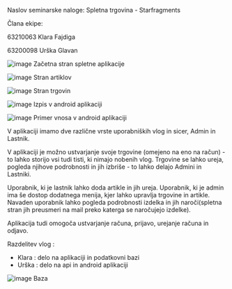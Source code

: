 Naslov seminarske naloge: Spletna trgovina - Starfragments

Člana ekipe:

63210063 Klara Fajdiga

63200098 Urška Glavan

![image](https://user-images.githubusercontent.com/97111898/211497322-a0698bd6-204a-4a3d-86b7-5de531da73b6.png)
Začetna stran spletne aplikacije

![image](https://user-images.githubusercontent.com/97111898/211517321-4f56efac-596c-4855-9867-059e947b22fe.png)
Stran artiklov

![image](https://user-images.githubusercontent.com/97111898/211519987-70fabe96-0aa6-4156-b452-4a1446c66780.png)
Stran trgovin

![image](https://user-images.githubusercontent.com/97111898/211673332-f4cf4119-64b0-49a2-91b0-bd9438eac1bc.png)
Izpis v android aplikaciji

![image](https://user-images.githubusercontent.com/97111898/211673827-2c7af886-dcf5-4a1f-9944-ebbfa0e776c8.png)
Primer vnosa v android aplikaciji

V aplikaciji imamo dve različne vrste uporabniških vlog in sicer, Admin in Lastnik.

V aplikaciji je možno ustvarjanje svoje trgovine (omejeno na eno na račun) - to lahko storijo vsi tudi tisti, ki nimajo nobenih vlog. Trgovine se lahko ureja, pogleda njihove podrobnosti in jih izbriše - to lahko delajo Admini in Lastniki.

Uporabnik, ki je lastnik lahko doda artikle in jih ureja. Uporabnik, ki je admin ima še dostop dodatnega menija, kjer lahko upravlja trgovine in artikle.
Navaden uporabnik lahko pogleda podrobnosti izdelka in jih naroči(spletna stran jih preusmeri na mail preko katerga se naročujejo izdelke).

Aplikacija tudi omogoča ustvarjanje računa, prijavo, urejanje računa in odjavo.

Razdelitev vlog :
- Klara : delo na aplikaciji in podatkovni bazi
- Urška : delo na api in android aplikaciji

![image](https://user-images.githubusercontent.com/97111898/211507847-5a42a97f-b358-4aad-973e-b02f2cf4bf87.png)
Baza
